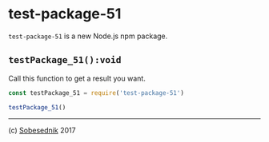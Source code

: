 # test-package-51

`test-package-51` is a new Node.js npm package.

## `testPackage_51():void`

Call this function to get a result you want.

```js
const testPackage_51 = require('test-package-51')

testPackage_51()
```

---

(c) [Sobesednik][1] 2017

[1]: https://sobes.io
